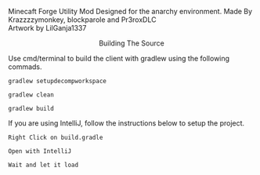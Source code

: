 Minecaft Forge Utility Mod Designed for the anarchy environment.
Made By Krazzzzymonkey, blockparole and Pr3roxDLC  
Artwork by LilGanja1337  
<p align="center">
Building The Source
</p>
Use cmd/terminal to build the client with gradlew using the following commads.

```
gradlew setupdecompworkspace
```

```
gradlew clean
```

```
gradlew build
```
If you are using IntelliJ, follow the instructions below to setup the project.

```
Right Click on build.gradle

Open with IntelliJ

Wait and let it load
```
